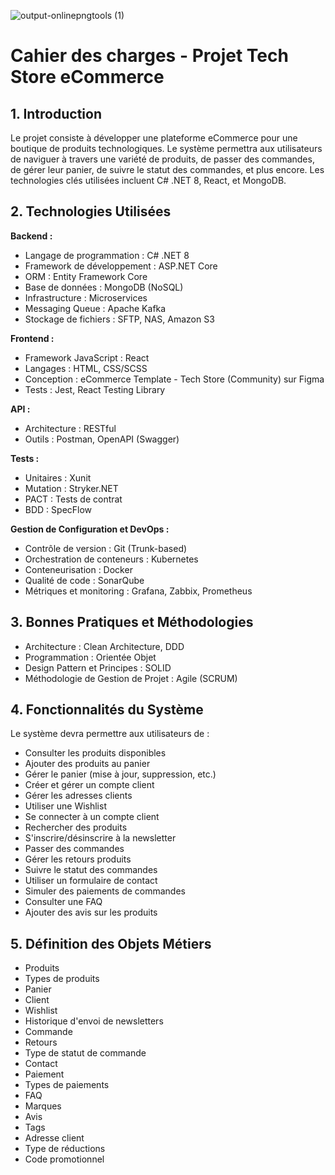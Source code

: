 ![output-onlinepngtools (1)](https://github.com/Eyrhone/Tech-Store/assets/141184936/6a7ec65b-abee-4bfa-b1f9-639dbbee2b2e)
# Cahier des charges - Projet Tech Store eCommerce

## 1. Introduction
Le projet consiste à développer une plateforme eCommerce pour une boutique de produits technologiques. Le système permettra aux utilisateurs de naviguer à travers une variété de produits, de passer des commandes, de gérer leur panier, de suivre le statut des commandes, et plus encore. Les technologies clés utilisées incluent C# .NET 8, React, et MongoDB.

## 2. Technologies Utilisées

**Backend :**
- Langage de programmation : C# .NET 8
- Framework de développement : ASP.NET Core
- ORM : Entity Framework Core
- Base de données : MongoDB (NoSQL)
- Infrastructure : Microservices
- Messaging Queue : Apache Kafka
- Stockage de fichiers : SFTP, NAS, Amazon S3

**Frontend :**
- Framework JavaScript : React
- Langages : HTML, CSS/SCSS
- Conception : eCommerce Template - Tech Store (Community) sur Figma
- Tests : Jest, React Testing Library

**API :**
- Architecture : RESTful
- Outils : Postman, OpenAPI (Swagger)

**Tests :**
- Unitaires : Xunit
- Mutation : Stryker.NET
- PACT : Tests de contrat
- BDD : SpecFlow

**Gestion de Configuration et DevOps :**
- Contrôle de version : Git (Trunk-based)
- Orchestration de conteneurs : Kubernetes
- Conteneurisation : Docker
- Qualité de code : SonarQube
- Métriques et monitoring : Grafana, Zabbix, Prometheus

## 3. Bonnes Pratiques et Méthodologies

- Architecture : Clean Architecture, DDD
- Programmation : Orientée Objet
- Design Pattern et Principes : SOLID
- Méthodologie de Gestion de Projet : Agile (SCRUM)

## 4. Fonctionnalités du Système
Le système devra permettre aux utilisateurs de :

- Consulter les produits disponibles
- Ajouter des produits au panier
- Gérer le panier (mise à jour, suppression, etc.)
- Créer et gérer un compte client
- Gérer les adresses clients
- Utiliser une Wishlist
- Se connecter à un compte client
- Rechercher des produits
- S'inscrire/désinscrire à la newsletter
- Passer des commandes
- Gérer les retours produits
- Suivre le statut des commandes
- Utiliser un formulaire de contact
- Simuler des paiements de commandes
- Consulter une FAQ
- Ajouter des avis sur les produits

## 5. Définition des Objets Métiers

- Produits
- Types de produits
- Panier
- Client
- Wishlist
- Historique d'envoi de newsletters
- Commande
- Retours
- Type de statut de commande
- Contact
- Paiement
- Types de paiements
- FAQ
- Marques
- Avis
- Tags
- Adresse client
- Type de réductions
- Code promotionnel
